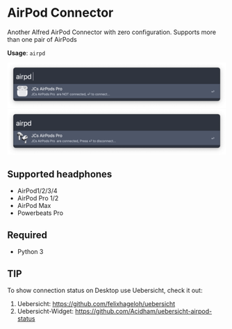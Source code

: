 # AirPod Connector

Another Alfred AirPod Connector with zero configuration. Supports more than one pair of AirPods

**Usage**: `airpd`

<img src="README.assets/Screenshot%202022-10-14%20at%2008.44.33.png" alt="Screenshot 2022-10-14 at 08.44.33" style="zoom:67%;" />

<img src="README.assets/Screenshot%202022-10-14%20at%2008.45.43.png" alt="Screenshot 2022-10-14 at 08.45.43" style="zoom:67%;" />

## Supported headphones

- AirPod1/2/3/4
- AirPod Pro 1/2
- AirPod Max
- Powerbeats Pro

## Required

* Python 3

## TIP

To show connection status on Desktop use Uebersicht, check it out:

1. Uebersicht: https://github.com/felixhageloh/uebersicht
2. Uebersicht-Widget: https://github.com/Acidham/uebersicht-airpod-status

